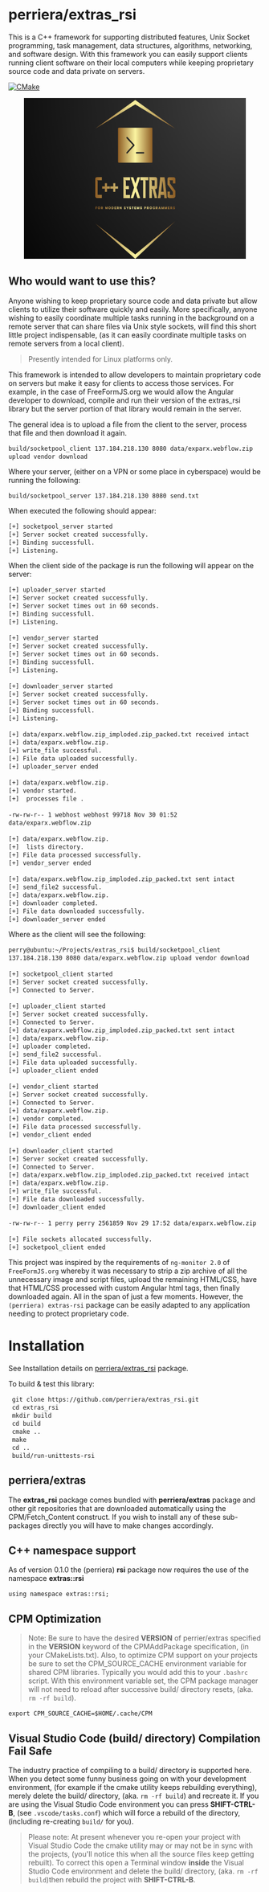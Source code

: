 
# perriera/extras_rsi
This is a C++ framework for supporting distributed features, Unix Socket programming, task management, data structures, algorithms, networking, and software design. With this framework you can easily support clients running client software on their local computers while keeping proprietary source code and data private on servers.

[![CMake](https://github.com/mattcoding4days/extras/actions/workflows/cmake.yml/badge.svg?branch=dev)](https://github.com/mattcoding4days/extras/actions/workflows/cmake.yml)

<div align="center">
  <img width="442" height="320" src="assets/extras.png">
  <br>
</div>

## Who would want to use this?
Anyone wishing to keep proprietary source code and data private but allow clients to utilize their software quickly and easily. More specifically, anyone wishing to easily coordinate multiple tasks running in the background on a remote server that can share files via Unix style sockets, will find this short little project indispensable, (as it can easily coordinate multiple tasks on remote servers from a local client).

>
> Presently intended for Linux platforms only.
>

This framework is intended to allow developers to maintain proprietary code on servers but make it easy for clients to access those services. For example, in the case of FreeFormJS.org we would allow the Angular developer to download, compile and run their version of the extras_rsi library but the server portion of that library would remain in the server. 

The general idea is to upload a file from the client to the server, process that file and then download it again.

	build/socketpool_client 137.184.218.130 8080 data/exparx.webflow.zip upload vendor download 

Where your server, (either on a VPN or some place in cyberspace) would be running the following:

	build/socketpool_server 137.184.218.130 8080 send.txt
When executed the following should appear:

	[+] socketpool_server started 
	[+] Server socket created successfully.
	[+] Binding successfull.
	[+] Listening.

When the client side of the package is run the following will appear on the server:

	[+] uploader_server started 
	[+] Server socket created successfully.
	[+] Server socket times out in 60 seconds.
	[+] Binding successfull.
	[+] Listening.
	
	[+] vendor_server started 
	[+] Server socket created successfully.
	[+] Server socket times out in 60 seconds.
	[+] Binding successfull.
	[+] Listening.
	
	[+] downloader_server started 
	[+] Server socket created successfully.
	[+] Server socket times out in 60 seconds.
	[+] Binding successfull.
	[+] Listening.
	
	[+] data/exparx.webflow.zip_imploded.zip_packed.txt received intact
	[+] data/exparx.webflow.zip.
	[+] write_file successful.
	[+] File data uploaded successfully.
	[+] uploader_server ended 

	[+] data/exparx.webflow.zip.
	[+] vendor started.
	[+]  processes file .

	-rw-rw-r-- 1 webhost webhost 99718 Nov 30 01:52 data/exparx.webflow.zip

	[+] data/exparx.webflow.zip.
	[+]  lists directory.
	[+] File data processed successfully.
	[+] vendor_server ended 

	[+] data/exparx.webflow.zip_imploded.zip_packed.txt sent intact
	[+] send_file2 successful.
	[+] data/exparx.webflow.zip.
	[+] downloader completed.
	[+] File data downloaded successfully.
	[+] downloader_server ended 

Where as the client will see the following:

	perry@ubuntu:~/Projects/extras_rsi$ build/socketpool_client 137.184.218.130 8080 data/exparx.webflow.zip upload vendor download 
	
	[+] socketpool_client started 
	[+] Server socket created successfully.
	[+] Connected to Server.
	
	[+] uploader_client started 
	[+] Server socket created successfully.
	[+] Connected to Server.
	[+] data/exparx.webflow.zip_imploded.zip_packed.txt sent intact
	[+] data/exparx.webflow.zip.
	[+] uploader completed.
	[+] send_file2 successful.
	[+] File data uploaded successfully.
	[+] uploader_client ended 

	[+] vendor_client started 
	[+] Server socket created successfully.
	[+] Connected to Server.
	[+] data/exparx.webflow.zip.
	[+] vendor completed.
	[+] File data processed successfully.
	[+] vendor_client ended 

	[+] downloader_client started 
	[+] Server socket created successfully.
	[+] Connected to Server.
	[+] data/exparx.webflow.zip_imploded.zip_packed.txt received intact
	[+] data/exparx.webflow.zip.
	[+] write_file successful.
	[+] File data downloaded successfully.
	[+] downloader_client ended 

	-rw-rw-r-- 1 perry perry 2561859 Nov 29 17:52 data/exparx.webflow.zip

	[+] File sockets allocated successfully.
	[+] socketpool_client ended 



This project was inspired by the requirements of `ng-monitor 2.0` of `FreeFormJS.org` whereby it was necessary to strip a zip archive of all the unnecessary image and script files, upload the remaining HTML/CSS, have that HTML/CSS processed with custom Angular html tags, then finally downloaded again. All in the span of just a few moments. However, the `(perriera) extras-rsi` package can be easily adapted to any application needing to protect proprietary code.
 
 # Installation
 See Installation details on  [perriera/extras_rsi](https://github.com/perriera/extras_rsi.git) package.

 To build & test this library:
  
     git clone https://github.com/perriera/extras_rsi.git
     cd extras_rsi
     mkdir build
     cd build
     cmake ..
     make
     cd ..
     build/run-unittests-rsi

## perriera/extras
The **extras_rsi** package comes bundled with **perriera/extras** package and other git repositories that are downloaded automatically using the CPM/Fetch_Content construct. If you wish to install any of these sub-packages directly you will have to make changes accordingly.
    
## C++ namespace support
As of version 0.1.0 the (perriera) **rsi** package now requires the use of the namespace **extras::rsi**

    using namespace extras::rsi;

## CPM Optimization
> Note: Be sure to have the desired **VERSION** of perrier/extras specified in the **VERSION** keyword of the CPMAddPackage specification, (in your CMakeLists.txt). Also, to optimize CPM support on your projects be sure to set the CPM_SOURCE_CACHE environment variable for shared CPM libraries. Typically you would add this to your `.bashrc` script. With this environment variable set, the CPM package manager will not need to reload after successive build/ directory resets, (aka. `rm -rf build`). 

	export CPM_SOURCE_CACHE=$HOME/.cache/CPM

## Visual Studio Code (build/ directory) Compilation Fail Safe
The industry practice of compiling to a build/ directory is supported here. When you detect some funny business going on with your development environment, (for example if the cmake utility keeps rebuilding everything), merely delete the build/ directory, (aka. `rm -rf build`) and recreate it. If you are using the Visual Studio Code environment you can press **SHIFT-CTRL-B**, (see `.vscode/tasks.conf`) which will force a rebuild of the directory, (including re-creating `build/` for you).

> Please note: At present whenever you re-open your project with Visual Studio Code the cmake utility may or may not be in sync with the projects, (you'll notice this when all the source files keep getting rebuilt). To correct this open a Terminal window **inside** the Visual Studio Code environment and delete the build/ directory, (aka. `rm -rf build`)then rebuild the project with **SHIFT-CTRL-B**.
